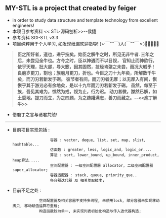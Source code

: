 ## MY-STL is a project that created by feiger 
- in order to study data structure and template technology from excellent engineers!
- 本项目参考资料 << STL-源码刨析>>--侯捷
- 参考资料  SGI-STL v3.3   
- 项目纯粹用于个人学习, 如发现纰漏欢迎指导!
(〃￣︶￣)人(￣︶￣〃)🍖🍖🍖🍖🍖
> **臣之所好者，道也，进乎技矣。始臣之解牛之时，所见无非牛者.
三年之后，未尝见全牛也。方今之时，臣以神遇而不以目视，
官知止而神欲行。依乎天理，批大郤，导大窾，因其固然，技经肯綮之未尝，而况大軱乎！
良庖岁更刀，割也；族庖月更刀，折也。今臣之刀十九年矣，所解数千牛矣，而刀刃若新发于硎。
彼节者有间，而刀刃者无厚；以无厚入有间，恢恢乎其于游刃必有余地矣，是以十九年而刀刃若新发于硎。
虽然，每至于族，吾见其难为，怵然为戒，视为止，行为迟。
动刀甚微，謋然已解，如土委地。提刀而立，为之四顾，为之踌躇满志，善刀而藏之。--<<庖丁解牛>>**

-  借庖丁之言与诸君共勉!

------------------------------------------------------------------
- 目前项目实现包括 :   

                       容器 : vector, deque, list, set, map, slist, hashtable...
                       仿函数 : greater, less, logic_and, logic_or....
                       算法 : sort, lower_bound, up_bound, inner_product, heap算法.....
                       空间配置器 : 一级空间配置器 allocator, 二级空间配置器 super_allocator;
                       容器适配器 : stack, queue, priority_que..
                       各容器迭代器 及 相关萃取技术;
- 目前不足之处 : 

                  空间配置器及相关容器不支持多线程, 未使用lock, 部分容器未实现移动拷贝, 移动赋值运算符重载;
                  构造函数较为单一, 未实现列表初始化构造与传入迭代器构造; 

